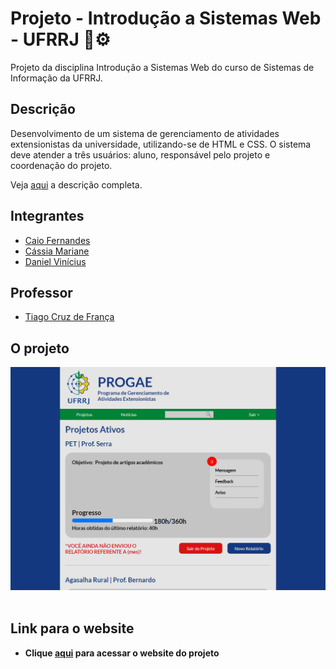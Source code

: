 # Projeto - Introdução a Sistemas Web - UFRRJ 🌳⚙️

Projeto da disciplina Introdução a Sistemas Web do curso de Sistemas de Informação da UFRRJ.

## Descrição

Desenvolvimento de um sistema de gerenciamento de atividades extensionistas da universidade, utilizando-se de HTML e CSS. O sistema deve atender a três usuários: aluno, responsável pelo projeto e coordenação do projeto.

Veja [aqui](https://docs.google.com/document/d/1z4RnxCUR_k_qC91TuY2AIhOSi_KR70YD7cM0S4OiD_c/edit) a descrição completa.

## Integrantes

- [Caio Fernandes](https://github.com/CaioFernandesRural)
- [Cássia Mariane](https://github.com/cassiamariane)
- [Daniel Vinícius](https://github.com/danvinicius)

## Professor

- [Tiago Cruz de França](https://github.com/tcruzfranca)

## O projeto
<b>
 <img src='tela_projeto.png' alt=''>
 <br/><br/>

## Link para o website
- Clique [aqui](https://statuesque-pie-b1a49e.netlify.app/) para acessar o website do projeto
